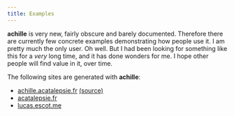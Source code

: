```yaml
---
title: Examples
---
```


**achille** is very new, fairly obscure and barely documented.
Therefore there are currently few concrete examples demonstrating how people
use it. I am pretty much the only user. Oh well. But I had been looking
for something like this for a *very* long time, and it has done wonders for me.
I hope other people will find value in it, over time.

The following sites are generated with **achille**:

- [achille.acatalepsie.fr](https://achille.acatalepsie.fr) [(source)](https://github.com/flupe/achille/tree/master/docs)
- [acatalepsie.fr](https://acatalepsie.fr)
- [lucas.escot.me](https://lucas.escot.me)
